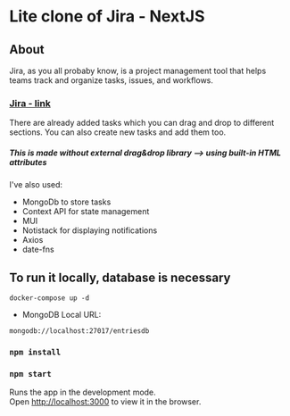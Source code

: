 # Lite clone of Jira - NextJS 

## About
Jira, as you all probaby know, is a project management tool that helps teams track and organize tasks, issues, and workflows.

### [Jira - link](https://nextjs-jira.vercel.app/)

There are already added tasks which you can drag and drop to different sections. You can also create new tasks and add them too.

##### This is made without external drag&drop library --> using built-in HTML attributes

I've also used:
  - MongoDb to store tasks
  - Context API for state management
  - MUI 
  - Notistack for displaying notifications
  - Axios
  - date-fns




 ## To run it locally, database is necessary

```
docker-compose up -d
```
- MongoDB Local URL:
```
mongodb://localhost:27017/entriesdb
``` 
### `npm install`

### `npm start`

Runs the app in the development mode.\
Open [http://localhost:3000](http://localhost:3000) to view it in the browser.

